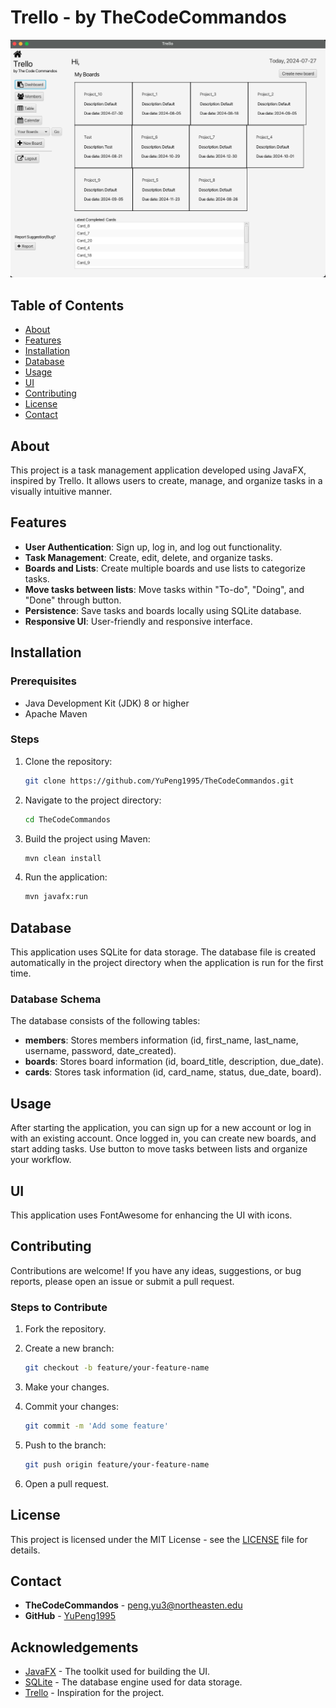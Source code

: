 # Trello - by TheCodeCommandos

![App Screenshot](src/main/resources/Images/screenshot.png)

## Table of Contents

- [About](#about)
- [Features](#features)
- [Installation](#installation)
- [Database](#database)
- [Usage](#usage)
- [UI](#ui)
- [Contributing](#contributing)
- [License](#license)
- [Contact](#contact)

## About

This project is a task management application developed using JavaFX, inspired by Trello. It allows users to create, manage, and organize tasks in a visually intuitive manner.

## Features

- **User Authentication**: Sign up, log in, and log out functionality.
- **Task Management**: Create, edit, delete, and organize tasks.
- **Boards and Lists**: Create multiple boards and use lists to categorize tasks.
- **Move tasks between lists**: Move tasks within "To-do", "Doing", and "Done" through button.
- **Persistence**: Save tasks and boards locally using SQLite database.
- **Responsive UI**: User-friendly and responsive interface.

## Installation

### Prerequisites

- Java Development Kit (JDK) 8 or higher
- Apache Maven

### Steps

1. Clone the repository:

    ```bash
    git clone https://github.com/YuPeng1995/TheCodeCommandos.git
    ```

2. Navigate to the project directory:

    ```bash
    cd TheCodeCommandos
    ```

3. Build the project using Maven:

    ```bash
    mvn clean install
    ```

4. Run the application:

    ```bash
    mvn javafx:run
    ```

## Database

This application uses SQLite for data storage. The database file is created automatically in the project directory when the application is run for the first time.

### Database Schema

The database consists of the following tables:

- **members**: Stores members information (id, first_name, last_name, username, password, date_created).
- **boards**: Stores board information (id, board_title, description, due_date).
- **cards**: Stores task information (id, card_name, status, due_date, board).

## Usage

After starting the application, you can sign up for a new account or log in with an existing account. Once logged in, you can create new boards, and start adding tasks. Use button to move tasks between lists and organize your workflow.

## UI

This application uses FontAwesome for enhancing the UI with icons.

## Contributing

Contributions are welcome! If you have any ideas, suggestions, or bug reports, please open an issue or submit a pull request.

### Steps to Contribute

1. Fork the repository.
2. Create a new branch:

    ```bash
    git checkout -b feature/your-feature-name
    ```

3. Make your changes.
4. Commit your changes:

    ```bash
    git commit -m 'Add some feature'
    ```

5. Push to the branch:

    ```bash
    git push origin feature/your-feature-name
    ```

6. Open a pull request.

## License

This project is licensed under the MIT License - see the [LICENSE](LICENSE) file for details.

## Contact

- **TheCodeCommandos** - [peng.yu3@northeasten.edu](mailto:peng.yu3@northeasten.edu)
- **GitHub** - [YuPeng1995](https://github.com/YuPeng1995)

## Acknowledgements

- [JavaFX](https://openjfx.io/) - The toolkit used for building the UI.
- [SQLite](https://www.sqlite.org/index.html) - The database engine used for data storage.
- [Trello](https://trello.com/) - Inspiration for the project.

